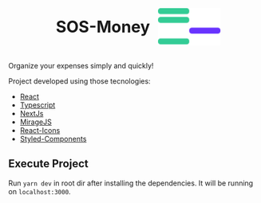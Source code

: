 <div style="text-align: center; display: flex; justify-content: center; align-items: center; margin: 2rem 0">
  <h1 style="margin: 1rem; border: none; font-size: 2rem; font-weight: bold">SOS-Money</h1>
  <img src="./images/logo.svg" style="height: 75px" />
</div>

Organize your expenses simply and quickly!

Project developed using those tecnologies:

- [React](https://pt-br.reactjs.org/)
- [Typescript](https://www.typescriptlang.org/)
- [NextJs](https://nextjs.org/)
- [MirageJS](https://miragejs.com/)
- [React-Icons](https://react-icons.github.io/react-icons/)
- [Styled-Components](https://styled-components.com/)

## Execute Project

Run `yarn dev` in root dir after installing the dependencies. It will be running on `localhost:3000`.
